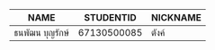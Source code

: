 | NAME | STUDENTID | NICKNAME  |
| -------------- | ----------- | ----------|
| ธนพัฒน บุญรักษ์ | 67130500085 | ตังค์ |

